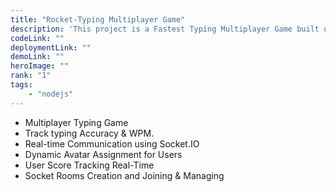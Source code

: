 ```yaml
---
title: "Rocket-Typing Multiplayer Game"
description: 'This project is a Fastest Typing Multiplayer Game built using Node.js, Express, and Socket.IO. It allows multiple users to join a room, type messages, and interact in real-time.'
codeLink: ""
deploymentLink: ""
demoLink: ""
heroImage: ""
rank: "1"
tags:
	- "nodejs"
---
```


- Multiplayer Typing Game
- Track typing Accuracy & WPM.
- Real-time Communication using Socket.IO
- Dynamic Avatar Assignment for Users
- User Score Tracking Real-Time
- Socket Rooms Creation and Joining & Managing